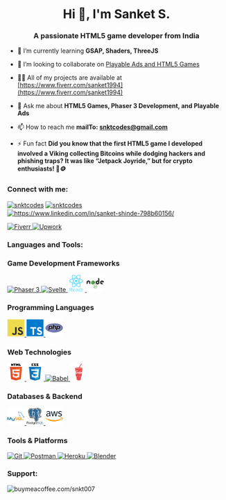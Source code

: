 <h1 align="center">Hi 👋, I'm Sanket S.</h1>
<h3 align="center">A passionate HTML5 game developer from India</h3>

- 🌱 I’m currently learning **GSAP, Shaders, ThreeJS**

- 👯 I’m looking to collaborate on [Playable Ads and HTML5 Games](https://www.fiverr.com/sanket1994)

- 👨‍💻 All of my projects are available at [https://www.fiverr.com/sanket1994](https://www.fiverr.com/sanket1994)

- 💬 Ask me about **HTML5 Games, Phaser 3 Development, and Playable Ads**

- 📫 How to reach me **mailTo: snktcodes@gmail.com**

- ⚡ Fun fact **Did you know that the first HTML5 game I developed involved a Viking collecting Bitcoins while dodging hackers and phishing traps? It was like “Jetpack Joyride,” but for crypto enthusiasts! 🚀🪙**

<h3 align="left">Connect with me:</h3>
<p align="left">
<a href="https://dev.to/snktcodes" target="blank"><img align="center" src="https://raw.githubusercontent.com/rahuldkjain/github-profile-readme-generator/master/src/images/icons/Social/devto.svg" alt="snktcodes" height="30" width="40" /></a>
<a href="https://twitter.com/snktcodes" target="blank"><img align="center" src="https://raw.githubusercontent.com/rahuldkjain/github-profile-readme-generator/master/src/images/icons/Social/twitter.svg" alt="snktcodes" height="30" width="40" /></a>
<a href="https://linkedin.com/in/https://www.linkedin.com/in/sanket-shinde-798b60156/" target="blank"><img align="center" src="https://raw.githubusercontent.com/rahuldkjain/github-profile-readme-generator/master/src/images/icons/Social/linked-in-alt.svg" alt="https://www.linkedin.com/in/sanket-shinde-798b60156/" height="30" width="40" /></a>
</p>
<p align="left">
  <a href="https://www.fiverr.com/sanket1994" target="_blank" rel="noreferrer">
    <img src="http://snktcodes.github.io/snktCodes/fiverrr.svg" alt="Fiverr" width="100" height="40"/>
  </a>
  <a href="https://www.upwork.com/fl/~0173ab638d2bb7a9c4?mp_source=share" target="_blank" rel="noreferrer">
    <img src="http://snktcodes.github.io/snktCodes/upwork.svg" alt="Upwork" width="100" height="40"/>
  </a>
</p>

<h3 align="left">Languages and Tools:</h3>

<h3 align="left">Game Development Frameworks</h3>
<p align="left">
  <a href="https://phaser.io/" target="_blank" rel="noreferrer">
    <img src="http://snktcodes.github.io/snktCodes/phaserplanet.svg" alt="Phaser 3" width="40" height="40"/>
  </a>
  <a href="https://svelte.dev" target="_blank" rel="noreferrer">
    <img src="https://upload.wikimedia.org/wikipedia/commons/1/1b/Svelte_Logo.svg" alt="Svelte" width="40" height="40"/>
  </a>
  <a href="https://reactjs.org/" target="_blank" rel="noreferrer">
    <img src="https://raw.githubusercontent.com/devicons/devicon/master/icons/react/react-original-wordmark.svg" alt="React" width="40" height="40"/>
  </a>
  <a href="https://nodejs.org" target="_blank" rel="noreferrer">
    <img src="https://raw.githubusercontent.com/devicons/devicon/master/icons/nodejs/nodejs-original-wordmark.svg" alt="Node.js" width="40" height="40"/>
  </a>
</p>

<h3 align="left">Programming Languages</h3>
<p align="left">
  <a href="https://developer.mozilla.org/en-US/docs/Web/JavaScript" target="_blank" rel="noreferrer">
    <img src="https://raw.githubusercontent.com/devicons/devicon/master/icons/javascript/javascript-original.svg" alt="JavaScript" width="40" height="40"/>
  </a>
  <a href="https://www.typescriptlang.org/" target="_blank" rel="noreferrer">
    <img src="https://raw.githubusercontent.com/devicons/devicon/master/icons/typescript/typescript-original.svg" alt="TypeScript" width="40" height="40"/>
  </a>
  <a href="https://www.php.net" target="_blank" rel="noreferrer">
    <img src="https://raw.githubusercontent.com/devicons/devicon/master/icons/php/php-original.svg" alt="PHP" width="40" height="40"/>
  </a>
</p>

<h3 align="left">Web Technologies</h3>
<p align="left">
  <a href="https://www.w3schools.com/html/" target="_blank" rel="noreferrer">
    <img src="https://raw.githubusercontent.com/devicons/devicon/master/icons/html5/html5-original-wordmark.svg" alt="HTML5" width="40" height="40"/>
  </a>
  <a href="https://www.w3schools.com/css/" target="_blank" rel="noreferrer">
    <img src="https://raw.githubusercontent.com/devicons/devicon/master/icons/css3/css3-original-wordmark.svg" alt="CSS3" width="40" height="40"/>
  </a>
  <a href="https://babeljs.io/" target="_blank" rel="noreferrer">
    <img src="https://www.vectorlogo.zone/logos/babeljs/babeljs-icon.svg" alt="Babel" width="40" height="40"/>
  </a>
  <a href="https://gulpjs.com" target="_blank" rel="noreferrer">
    <img src="https://raw.githubusercontent.com/devicons/devicon/master/icons/gulp/gulp-plain.svg" alt="Gulp" width="40" height="40"/>
  </a>
</p>

<h3 align="left">Databases & Backend</h3>
<p align="left">
  <a href="https://www.mysql.com/" target="_blank" rel="noreferrer">
    <img src="https://raw.githubusercontent.com/devicons/devicon/master/icons/mysql/mysql-original-wordmark.svg" alt="MySQL" width="40" height="40"/>
  </a>
  <a href="https://www.postgresql.org" target="_blank" rel="noreferrer">
    <img src="https://raw.githubusercontent.com/devicons/devicon/master/icons/postgresql/postgresql-original-wordmark.svg" alt="PostgreSQL" width="40" height="40"/>
  </a>
  <a href="https://aws.amazon.com" target="_blank" rel="noreferrer">
    <img src="https://raw.githubusercontent.com/devicons/devicon/master/icons/amazonwebservices/amazonwebservices-original-wordmark.svg" alt="AWS" width="40" height="40"/>
  </a>
</p>

<h3 align="left">Tools & Platforms</h3>
<p align="left">
  <a href="https://git-scm.com/" target="_blank" rel="noreferrer">
    <img src="https://www.vectorlogo.zone/logos/git-scm/git-scm-icon.svg" alt="Git" width="40" height="40"/>
  </a>
  <a href="https://postman.com" target="_blank" rel="noreferrer">
    <img src="https://www.vectorlogo.zone/logos/getpostman/getpostman-icon.svg" alt="Postman" width="40" height="40"/>
  </a>
  <a href="https://heroku.com" target="_blank" rel="noreferrer">
    <img src="https://www.vectorlogo.zone/logos/heroku/heroku-icon.svg" alt="Heroku" width="40" height="40"/>
  </a>
  <a href="https://www.blender.org/" target="_blank" rel="noreferrer">
    <img src="https://download.blender.org/branding/community/blender_community_badge_white.svg" alt="Blender" width="40" height="40"/>
  </a>
</p>

<h3 align="left">Support:</h3>
<p><a href="https://www.buymeacoffee.com/buymeacoffee.com/snkt007"> <img align="left" src="https://cdn.buymeacoffee.com/buttons/v2/default-yellow.png" height="50" width="210" alt="buymeacoffee.com/snkt007" /></a></p><br><br>
